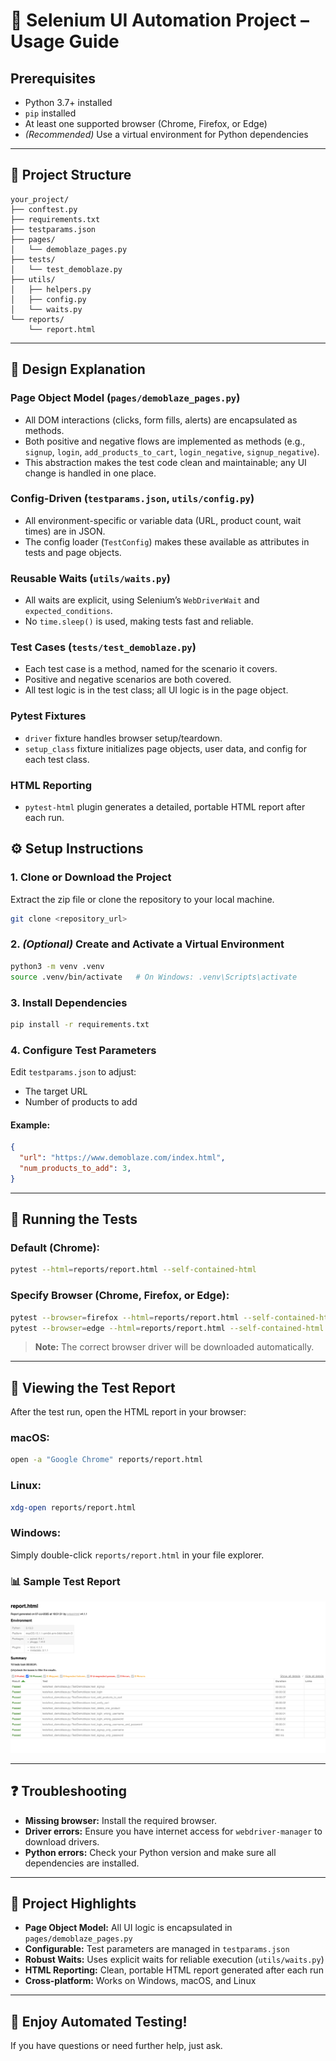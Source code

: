 # 🚀 Selenium UI Automation Project – Usage Guide

## Prerequisites

- Python 3.7+ installed
- `pip` installed
- At least one supported browser (Chrome, Firefox, or Edge)
- *(Recommended)* Use a virtual environment for Python dependencies

---

## 📂 Project Structure

```
your_project/
├── conftest.py
├── requirements.txt
├── testparams.json
├── pages/
│   └── demoblaze_pages.py
├── tests/
│   └── test_demoblaze.py
├── utils/
│   ├── helpers.py
│   ├── config.py
│   └── waits.py
└── reports/
    └── report.html
```

---

## 📝 Design Explanation

### Page Object Model (`pages/demoblaze_pages.py`)

- All DOM interactions (clicks, form fills, alerts) are encapsulated as methods.
- Both positive and negative flows are implemented as methods (e.g., `signup`, `login`, `add_products_to_cart`, `login_negative`, `signup_negative`).
- This abstraction makes the test code clean and maintainable; any UI change is handled in one place.

### Config-Driven (`testparams.json`, `utils/config.py`)

- All environment-specific or variable data (URL, product count, wait times) are in JSON.
- The config loader (`TestConfig`) makes these available as attributes in tests and page objects.

### Reusable Waits (`utils/waits.py`)

- All waits are explicit, using Selenium’s `WebDriverWait` and `expected_conditions`.
- No `time.sleep()` is used, making tests fast and reliable.

### Test Cases (`tests/test_demoblaze.py`)

- Each test case is a method, named for the scenario it covers.
- Positive and negative scenarios are both covered.
- All test logic is in the test class; all UI logic is in the page object.

### Pytest Fixtures

- `driver` fixture handles browser setup/teardown.
- `setup_class` fixture initializes page objects, user data, and config for each test class.

### HTML Reporting

- `pytest-html` plugin generates a detailed, portable HTML report after each run.


## ⚙️ Setup Instructions

### 1. Clone or Download the Project

Extract the zip file or clone the repository to your local machine.

```bash
git clone <repository_url>
```

### 2. *(Optional)* Create and Activate a Virtual Environment

```bash
python3 -m venv .venv
source .venv/bin/activate   # On Windows: .venv\Scripts\activate
```

### 3. Install Dependencies

```bash
pip install -r requirements.txt
```

### 4. Configure Test Parameters

Edit `testparams.json` to adjust:

- The target URL
- Number of products to add

#### Example:

```json
{
  "url": "https://www.demoblaze.com/index.html",
  "num_products_to_add": 3,
}
```

---

## 🚀 Running the Tests

### Default (Chrome):

```bash
pytest --html=reports/report.html --self-contained-html
```

### Specify Browser (Chrome, Firefox, or Edge):

```bash
pytest --browser=firefox --html=reports/report.html --self-contained-html
pytest --browser=edge --html=reports/report.html --self-contained-html
```

> **Note:** The correct browser driver will be downloaded automatically.

---

## 📄 Viewing the Test Report

After the test run, open the HTML report in your browser:

### macOS:

```bash
open -a "Google Chrome" reports/report.html
```

### Linux:

```bash
xdg-open reports/report.html
```

### Windows:

Simply double-click `reports/report.html` in your file explorer.

### 📊 Sample Test Report

![Sample Test Report](https://github.com/ina-pattanaik/jp_tokyo/raw/main/sample_reports/sample_report.png)


---

## ❓ Troubleshooting

- **Missing browser:** Install the required browser.
- **Driver errors:** Ensure you have internet access for `webdriver-manager` to download drivers.
- **Python errors:** Check your Python version and make sure all dependencies are installed.

---

## 🌟 Project Highlights

- **Page Object Model:** All UI logic is encapsulated in `pages/demoblaze_pages.py`
- **Configurable:** Test parameters are managed in `testparams.json`
- **Robust Waits:** Uses explicit waits for reliable execution (`utils/waits.py`)
- **HTML Reporting:** Clean, portable HTML report generated after each run
- **Cross-platform:** Works on Windows, macOS, and Linux

---

## 🙌 Enjoy Automated Testing!

If you have questions or need further help, just ask.

